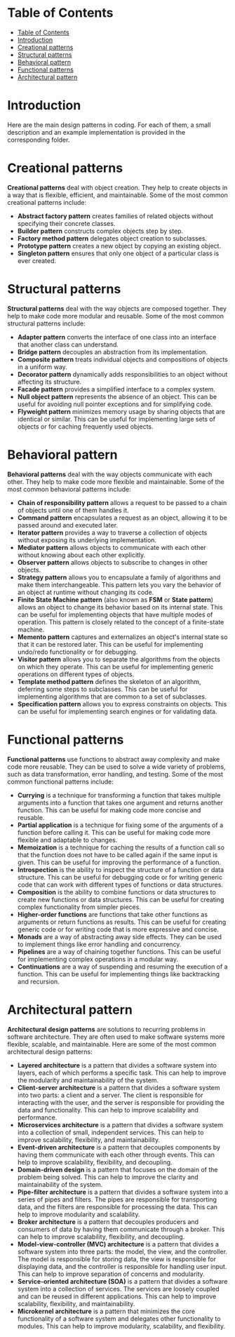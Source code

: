 # Table of Contents
- [Table of Contents](#table-of-contents)
- [Introduction](#introduction)
- [Creational patterns](#creational-patterns)
- [Structural patterns](#structural-patterns)
- [Behavioral pattern](#behavioral-pattern)
- [Functional patterns](#functional-patterns)
- [Architectural pattern](#architectural-pattern)


# Introduction
Here are the main design patterns in coding. For each of them, a small description and an example implementation is provided in the corresponding folder.

# Creational patterns
**Creational patterns** deal with object creation. They help to create objects in a way that is flexible, efficient, and maintainable. Some of the most common creational patterns include:

- **Abstract factory pattern** creates families of related objects without specifying their concrete classes.
- **Builder pattern** constructs complex objects step by step.
- **Factory method pattern** delegates object creation to subclasses.
- **Prototype pattern** creates a new object by copying an existing object.
- **Singleton pattern** ensures that only one object of a particular class is ever created.

# Structural patterns
**Structural patterns** deal with the way objects are composed together. They help to make code more modular and reusable. Some of the most common structural patterns include:

- **Adapter pattern** converts the interface of one class into an interface that another class can understand.
- **Bridge pattern** decouples an abstraction from its implementation.
- **Composite pattern** treats individual objects and compositions of objects in a uniform way.
- **Decorator pattern** dynamically adds responsibilities to an object without affecting its structure.
- **Facade pattern** provides a simplified interface to a complex system.
- **Null object pattern** represents the absence of an object. This can be useful for avoiding null pointer exceptions and for simplifying code.
- **Flyweight pattern** minimizes memory usage by sharing objects that are identical or similar. This can be useful for implementing large sets of objects or for caching frequently used objects.

# Behavioral pattern
**Behavioral patterns** deal with the way objects communicate with each other. They help to make code more flexible and maintainable. Some of the most common behavioral patterns include:

- **Chain of responsibility pattern** allows a request to be passed to a chain of objects until one of them handles it.
- **Command pattern** encapsulates a request as an object, allowing it to be passed around and executed later.
- **Iterator pattern** provides a way to traverse a collection of objects without exposing its underlying implementation.
- **Mediator pattern** allows objects to communicate with each other without knowing about each other explicitly.
- **Observer pattern** allows objects to subscribe to changes in other objects.
- **Strategy pattern** allows you to encapsulate a family of algorithms and make them interchangeable. This pattern lets you vary the behavior of an object at runtime without changing its code.
- **Finite State Machine pattern** (also known as **FSM** or **State pattern**) allows an object to change its behavior based on its internal state. This can be useful for implementing objects that have multiple modes of operation. This pattern is closely related to the concept of a finite-state machine.
- **Memento pattern** captures and externalizes an object's internal state so that it can be restored later. This can be useful for implementing undo/redo functionality or for debugging.
- **Visitor pattern** allows you to separate the algorithms from the objects on which they operate. This can be useful for implementing generic operations on different types of objects.
- **Template method pattern** defines the skeleton of an algorithm, deferring some steps to subclasses. This can be useful for implementing algorithms that are common to a set of subclasses.
- **Specification pattern** allows you to express constraints on objects. This can be useful for implementing search engines or for validating data.

# Functional patterns
**Functional patterns** use functions to abstract away complexity and make code more reusable. They can be used to solve a wide variety of problems, such as data transformation, error handling, and testing. Some of the most common functional patterns include:

- **Currying** is a technique for transforming a function that takes multiple arguments into a function that takes one argument and returns another function. This can be useful for making code more concise and reusable.
- **Partial application** is a technique for fixing some of the arguments of a function before calling it. This can be useful for making code more flexible and adaptable to changes.
- **Memoization** is a technique for caching the results of a function call so that the function does not have to be called again if the same input is given. This can be useful for improving the performance of a function.
- **Introspection** is the ability to inspect the structure of a function or data structure. This can be useful for debugging code or for writing generic code that can work with different types of functions or data structures.
- **Composition** is the ability to combine functions or data structures to create new functions or data structures. This can be useful for creating complex functionality from simpler pieces.
- **Higher-order functions** are functions that take other functions as arguments or return functions as results. This can be useful for creating generic code or for writing code that is more expressive and concise.
- **Monads** are a way of abstracting away side effects. They can be used to implement things like error handling and concurrency.
- **Pipelines** are a way of chaining together functions. This can be useful for implementing complex operations in a modular way.
- **Continuations** are a way of suspending and resuming the execution of a function. This can be useful for implementing things like backtracking and recursion.

# Architectural pattern
**Architectural design patterns** are solutions to recurring problems in software architecture. They are often used to make software systems more flexible, scalable, and maintainable. Here are some of the most common architectural design patterns:

- **Layered architecture** is a pattern that divides a software system into layers, each of which performs a specific task. This can help to improve the modularity and maintainability of the system.
- **Client-server architecture** is a pattern that divides a software system into two parts: a client and a server. The client is responsible for interacting with the user, and the server is responsible for providing the data and functionality. This can help to improve scalability and performance.
- **Microservices architecture** is a pattern that divides a software system into a collection of small, independent services. This can help to improve scalability, flexibility, and maintainability.
- **Event-driven architecture** is a pattern that decouples components by having them communicate with each other through events. This can help to improve scalability, flexibility, and decoupling.
- **Domain-driven design** is a pattern that focuses on the domain of the problem being solved. This can help to improve the clarity and maintainability of the system.
- **Pipe-filter architecture** is a pattern that divides a software system into a series of pipes and filters. The pipes are responsible for transporting data, and the filters are responsible for processing the data. This can help to improve modularity and scalability.
- **Broker architecture** is a pattern that decouples producers and consumers of data by having them communicate through a broker. This can help to improve scalability, flexibility, and decoupling.
- **Model-view-controller (MVC) architecture** is a pattern that divides a software system into three parts: the model, the view, and the controller. The model is responsible for storing data, the view is responsible for displaying data, and the controller is responsible for handling user input. This can help to improve separation of concerns and modularity.
- **Service-oriented architecture (SOA)** is a pattern that divides a software system into a collection of services. The services are loosely coupled and can be reused in different applications. This can help to improve scalability, flexibility, and maintainability.
- **Microkernel architecture** is a pattern that minimizes the core functionality of a software system and delegates other functionality to modules. This can help to improve modularity, scalability, and flexibility.
